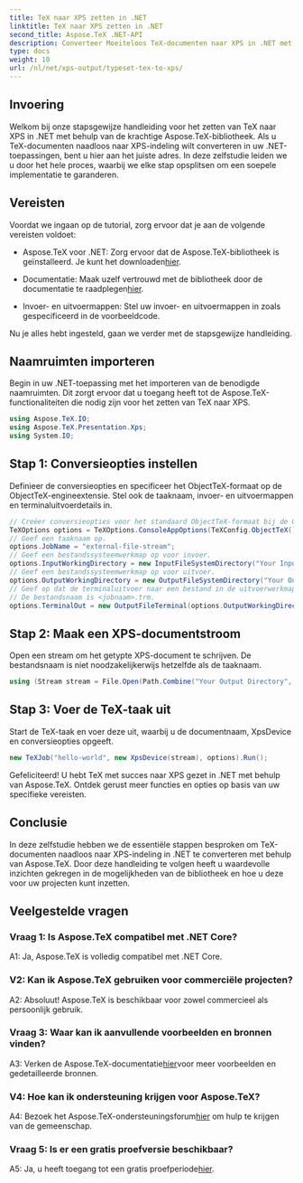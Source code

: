 ```yaml
---
title: TeX naar XPS zetten in .NET
linktitle: TeX naar XPS zetten in .NET
second_title: Aspose.TeX .NET-API
description: Converteer Moeiteloos TeX-documenten naar XPS in .NET met Aspose.TeX. Ontdek onze stapsgewijze handleiding voor een naadloze integratie-ervaring.
type: docs
weight: 10
url: /nl/net/xps-output/typeset-tex-to-xps/
---
```

## Invoering

Welkom bij onze stapsgewijze handleiding voor het zetten van TeX naar XPS in .NET met behulp van de krachtige Aspose.TeX-bibliotheek. Als u TeX-documenten naadloos naar XPS-indeling wilt converteren in uw .NET-toepassingen, bent u hier aan het juiste adres. In deze zelfstudie leiden we u door het hele proces, waarbij we elke stap opsplitsen om een soepele implementatie te garanderen.

## Vereisten

Voordat we ingaan op de tutorial, zorg ervoor dat je aan de volgende vereisten voldoet:

-  Aspose.TeX voor .NET: Zorg ervoor dat de Aspose.TeX-bibliotheek is geïnstalleerd. Je kunt het downloaden[hier](https://releases.aspose.com/tex/net/).

- Documentatie: Maak uzelf vertrouwd met de bibliotheek door de documentatie te raadplegen[hier](https://reference.aspose.com/tex/net/).

- Invoer- en uitvoermappen: Stel uw invoer- en uitvoermappen in zoals gespecificeerd in de voorbeeldcode.

Nu je alles hebt ingesteld, gaan we verder met de stapsgewijze handleiding.

## Naamruimten importeren

Begin in uw .NET-toepassing met het importeren van de benodigde naamruimten. Dit zorgt ervoor dat u toegang heeft tot de Aspose.TeX-functionaliteiten die nodig zijn voor het zetten van TeX naar XPS.

```csharp
using Aspose.TeX.IO;
using Aspose.TeX.Presentation.Xps;
using System.IO;
```

## Stap 1: Conversieopties instellen

Definieer de conversieopties en specificeer het ObjectTeX-formaat op de ObjectTeX-engineextensie. Stel ook de taaknaam, invoer- en uitvoermappen en terminaluitvoerdetails in.

```csharp
// Creëer conversieopties voor het standaard ObjectTeX-formaat bij de ObjectTeX-engine-extensie.
TeXOptions options = TeXOptions.ConsoleAppOptions(TeXConfig.ObjectTeX());
// Geef een taaknaam op.
options.JobName = "external-file-stream";
// Geef een bestandssysteemwerkmap op voor invoer.
options.InputWorkingDirectory = new InputFileSystemDirectory("Your Input Directory");
// Geef een bestandssysteemwerkmap op voor uitvoer.
options.OutputWorkingDirectory = new OutputFileSystemDirectory("Your Output Directory");
// Geef op dat de terminaluitvoer naar een bestand in de uitvoerwerkmap moet worden geschreven.
// De bestandsnaam is <jobnaam>.trm.
options.TerminalOut = new OutputFileTerminal(options.OutputWorkingDirectory);
```

## Stap 2: Maak een XPS-documentstroom

Open een stream om het getypte XPS-document te schrijven. De bestandsnaam is niet noodzakelijkerwijs hetzelfde als de taaknaam.

```csharp
using (Stream stream = File.Open(Path.Combine("Your Output Directory", options.JobName + ".xps"), FileMode.Create))
```

## Stap 3: Voer de TeX-taak uit

Start de TeX-taak en voer deze uit, waarbij u de documentnaam, XpsDevice en conversieopties opgeeft.

```csharp
new TeXJob("hello-world", new XpsDevice(stream), options).Run();
```

Gefeliciteerd! U hebt TeX met succes naar XPS gezet in .NET met behulp van Aspose.TeX. Ontdek gerust meer functies en opties op basis van uw specifieke vereisten.

## Conclusie

In deze zelfstudie hebben we de essentiële stappen besproken om TeX-documenten naadloos naar XPS-indeling in .NET te converteren met behulp van Aspose.TeX. Door deze handleiding te volgen heeft u waardevolle inzichten gekregen in de mogelijkheden van de bibliotheek en hoe u deze voor uw projecten kunt inzetten.

## Veelgestelde vragen

### Vraag 1: Is Aspose.TeX compatibel met .NET Core?

A1: Ja, Aspose.TeX is volledig compatibel met .NET Core.

### V2: Kan ik Aspose.TeX gebruiken voor commerciële projecten?

A2: Absoluut! Aspose.TeX is beschikbaar voor zowel commercieel als persoonlijk gebruik.

### Vraag 3: Waar kan ik aanvullende voorbeelden en bronnen vinden?

 A3: Verken de Aspose.TeX-documentatie[hier](https://reference.aspose.com/tex/net/)voor meer voorbeelden en gedetailleerde bronnen.

### V4: Hoe kan ik ondersteuning krijgen voor Aspose.TeX?

 A4: Bezoek het Aspose.TeX-ondersteuningsforum[hier](https://forum.aspose.com/c/tex/47) om hulp te krijgen van de gemeenschap.

### Vraag 5: Is er een gratis proefversie beschikbaar?

 A5: Ja, u heeft toegang tot een gratis proefperiode[hier](https://releases.aspose.com/).
